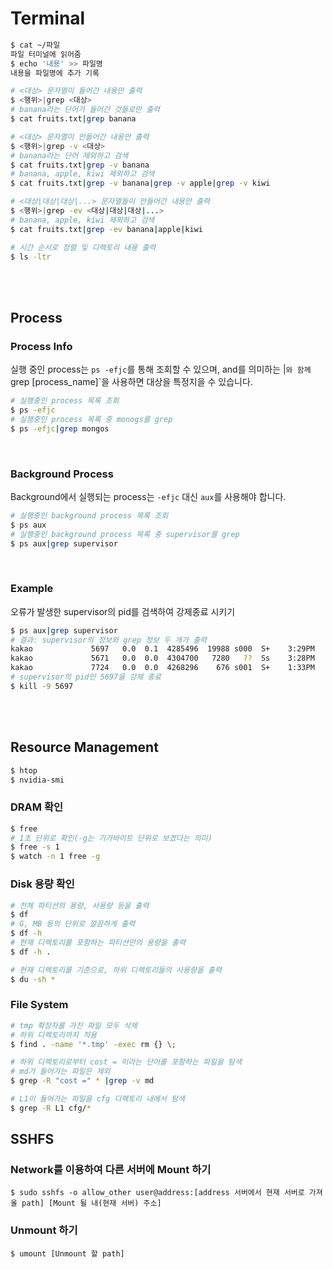 # Terminal

```bash
$ cat ~/파일
파일 터미널에 읽어줌
$ echo '내용' >> 파일명
내용을 파일명에 추가 기록
```

```bash
# <대상> 문자열이 들어간 내용만 출력
$ <행위>|grep <대상>
# banana라는 단어가 들어간 것들로만 출력
$ cat fruits.txt|grep banana

# <대상> 문자열이 안들어간 내용만 출력
$ <행위>|grep -v <대상>
# banana라는 단어 제외하고 검색
$ cat fruits.txt|grep -v banana
# banana, apple, kiwi 제외하고 검색
$ cat fruits.txt|grep -v banana|grep -v apple|grep -v kiwi

# <대상|대상|대상|...> 문자열들이 안들어간 내용만 출력
$ <행위>|grep -ev <대상|대상|대상|...>
# banana, apple, kiwi 제외하고 검색
$ cat fruits.txt|grep -ev banana|apple|kiwi
```

```bash
# 시간 순서로 정렬 및 디렉토리 내용 출력
$ ls -ltr
```

<br><br>

## Process

### Process Info

실행 중인 process는 `ps -efjc`를 통해 조회할 수 있으며, and를 의미하는 |`와 함께  `grep [process_name]`을 사용하면 대상을 특정지을 수 있습니다.

```bash
# 실행중인 process 목록 조회
$ ps -efjc
# 실행중인 process 목록 중 monogs를 grep
$ ps -efjc|grep mongos
```

<br>

### Background Process

Background에서 실행되는 process는 `-efjc` 대신 `aux`를 사용해야 합니다.

```bash
# 실행중인 background process 목록 조회
$ ps aux
# 실행중인 background process 목록 중 supervisor를 grep
$ ps aux|grep supervisor
```

<br>

### Example

오류가 발생한 supervisor의 pid를 검색하여 강제종료 시키기

```bash
$ ps aux|grep supervisor
# 결과: supervisor의 정보와 grep 정보 두 개가 출력
kakao             5697   0.0  0.1  4285496  19988 s000  S+    3:29PM   0:00.20 /usr/local/Cellar/supervisor/4.1.0_1/libexec/bin/python3.8 /usr/local/bin/supervisorctl -s http://localhost:23231
kakao             5671   0.0  0.0  4304700   7280   ??  Ss    3:28PM   0:24.31 /usr/local/Cellar/supervisor/4.1.0_1/libexec/bin/python3.8 /usr/local/bin/supervisord -c spvc1.conf
kakao             7724   0.0  0.0  4268296    676 s001  S+    1:33PM   0:00.00 grep --color=auto --exclude-dir=.bzr --exclude-dir=CVS --exclude-dir=.git --exclude-dir=.hg --exclude-dir=.svn supervisor
# supervisor의 pid인 5697을 강제 종료
$ kill -9 5697
```

<br>

<br>

## Resource Management

```bash
$ htop
$ nvidia-smi
```

### DRAM 확인

```bash
$ free
# 1초 단위로 확인(-g는 기가바이트 단위로 보겠다는 의미)
$ free -s 1
$ watch -n 1 free -g
```

### Disk 용량 확인

```bash
# 전체 파티션의 용량, 사용량 등을 출력
$ df
# G, MB 등의 단위로 깔끔하게 출력
$ df -h
# 현재 디렉토리를 포함하는 파티션만의 용량을 출력
$ df -h .

# 현재 디렉토리를 기준으로, 하위 디렉토리들의 사용량을 출력
$ du -sh *
```

### File System

```bash
# tmp 확장자를 가진 파일 모두 삭제
# 하위 디렉토리까지 적용
$ find . -name '*.tmp' -exec rm {} \;
```

```bash
# 하위 디렉토리로부터 cost = 이라는 단어를 포함하는 파일을 탐색
# md가 들어가는 파일은 제외
$ grep -R "cost =" * |grep -v md
```

```bash
# L1이 들어가는 파일을 cfg 디렉토리 내에서 탐색
$ grep -R L1 cfg/*
```

## SSHFS

### Network를 이용하여 다른 서버에 Mount 하기

```
$ sudo sshfs -o allow_other user@address:[address 서버에서 현재 서버로 가져올 path] [Mount 될 내(현재 서버) 주소]
```

### Unmount 하기

```
$ umount [Unmount 할 path]
```


